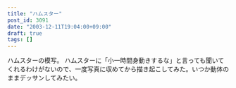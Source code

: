 ```yaml
---
title: "ハムスター"
post_id: 3091
date: "2003-12-11T19:04:00+09:00"
draft: true
tags: []
---
```



ハムスターの模写。 ハムスターに「小一時間身動きするな」と言っても聞いてくれるわけがないので、一度写真に収めてから描き起こしてみた。いつか動体のままデッサンしてみたい。
